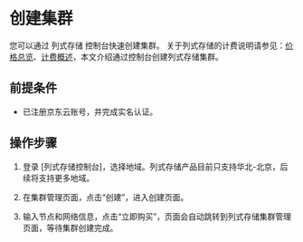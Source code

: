 # 创建集群

您可以通过 列式存储 控制台快速创建集群。
关于列式存储的计费说明请参见：[价格总览](../Pricing/Price-Overview.md)、[计费概述](../Pricing/Billing-Overview.md)，本文介绍通过控制台创建列式存储集群。

## 前提条件

- 已注册京东云账号，并完成实名认证。

## 操作步骤
1. 登录 [列式存储控制台]，选择地域。列式存储产品目前只支持华北-北京，后续将支持更多地域。
	   
2. 在集群管理页面，点击“创建”，进入创建页面。

3. 输入节点和网络信息，点击“立即购买”，页面会自动跳转到列式存储集群管理页面，等待集群创建完成。

